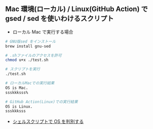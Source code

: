 ## Mac 環境(ローカル) / Linux(GitHub Action) で gsed / sed を使いわけるスクリプト

- ローカル Mac で実行する場合

```sh
# GNU版sed をインストール
brew install gnu-sed

# .shファイルのアクセスを許可
chmod u+x ./test.sh

# スクリプトを実行
./test.sh
```

```sh
# ローカルMacでの実行結果
OS is Mac.
ssskkksss%

# GitHub Action(Linux)での実行結果
OS is Linux.
ssskkksss
```

- [シェルスクリプトで OS を判別する](https://qiita.com/UmedaTakefumi/items/fe02d17264de6c78443d)

